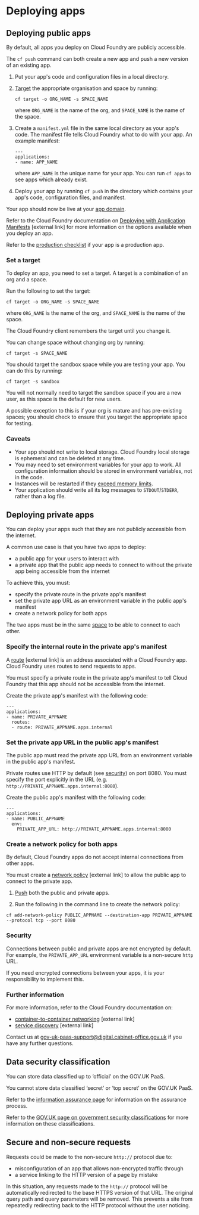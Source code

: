# Deploying apps

## Deploying public apps

By default, all apps you deploy on Cloud Foundry are publicly accessible.

The `cf push` command can both create a new app and push a new version of an existing app.

1. Put your app's code and configuration files in a local directory.

1. [Target](deploying_apps.html#set-a-target) the appropriate organisation and space by running:

    ```
    cf target -o ORG_NAME -s SPACE_NAME
    ```
    
    where `ORG_NAME` is the name of the org, and `SPACE_NAME` is the name of the space.

1. Create a `manifest.yml` file in the same local directory as your app's code. The manifest file tells Cloud Foundry what to do with your app. An example manifest:

    ```
    ---
    applications:
    - name: APP_NAME
    ```

    where `APP_NAME` is the unique name for your app. You can run `cf apps` to see apps which already exist.

1. Deploy your app by running `cf push` in the directory which contains your app's code, configuration files, and manifest.

Your app should now be live at your [app domain](/orgs_spaces_users.html#regions).

Refer to the Cloud Foundry documentation on [Deploying with Application Manifests](http://docs.cloudfoundry.org/devguide/deploy-apps/manifest.html) [external link] for more information on the options available when you deploy an app.

Refer to the [production checklist](deploying_apps.html#production-checklist) if your app is a production app.

### Set a target

To deploy an app, you need to set a target. A target is a combination of an org and a space.

Run the following to set the target:

```
cf target -o ORG_NAME -s SPACE_NAME
```

where `ORG_NAME` is the name of the org, and `SPACE_NAME` is the name of the space.

The Cloud Foundry client remembers the target until you change it.

You can change space without changing org by running:

```
cf target -s SPACE_NAME
```

You should target the sandbox space while you are testing your app. You can do this by running:

```
cf target -s sandbox
```

You will not normally need to target the sandbox space if you are a new user, as this space is the default for new users.

A possible exception to this is if your org is mature and has pre-existing spaces; you should check to ensure that you target the appropriate space for testing.

### Caveats
* Your app should not write to local storage. Cloud Foundry local storage is ephemeral and can be deleted at any time.
* You may need to set environment variables for your app to work. All configuration information should be stored in environment variables, not in the code.
* Instances will be restarted if they [exceed memory limits](managing_apps.html#quotas).
* Your application should write all its log messages to `STDOUT`/`STDERR`, rather than a log file.

## Deploying private apps

You can deploy your apps such that they are not publicly accessible from the internet.

A common use case is that you have two apps to deploy:

- a public app for your users to interact with
- a private app that the public app needs to connect to without the private app being accessible from the internet

To achieve this, you must:

- specify the private route in the private app's manifest
- set the private app URL as an environment variable in the public app's manifest
- create a network policy for both apps

The two apps must be in the same [space](/orgs_spaces_users.html#spaces) to be able to connect to each other.

### Specify the internal route in the private app's manifest

A [route](https://docs.cloudfoundry.org/devguide/deploy-apps/routes-domains.html#routes) [external link] is an address associated with a Cloud Foundry app. Cloud Foundry uses routes to send requests to apps.

You must specify a private route in the private app's manifest to tell Cloud Foundry that this app should not be accessible from the internet.

Create the private app's manifest with the following code:

```
---
applications:
- name: PRIVATE_APPNAME
  routes:
  - route: PRIVATE_APPNAME.apps.internal
```

### Set the private app URL in the public app's manifest

The public app must read the private app URL from an environment variable in the public app's manifest.

Private routes use HTTP by default (see [security](#security)) on port 8080. You must specify the port explicitly in the URL (e.g. `http://PRIVATE_APPNAME.apps.internal:8080`).

Create the public app's manifest with the following code:

```
---
applications:
- name: PUBLIC_APPNAME
  env:
    PRIVATE_APP_URL: http://PRIVATE_APPNAME.apps.internal:8080
```

### Create a network policy for both apps

By default, Cloud Foundry apps do not accept internal connections from other apps.

You must create a [network policy](https://docs.cloudfoundry.org/devguide/deploy-apps/cf-networking.html#create-policies) [external link] to allow the public app to connect to the private app. 

1. [Push](/deploying_apps.html#deploying-public-apps) both the public and private apps.

1. Run the following in the command line to create the network policy:

```
cf add-network-policy PUBLIC_APPNAME --destination-app PRIVATE_APPNAME --protocol tcp --port 8080
```

### Security

Connections between public and private apps are not encrypted by default. For example, the `PRIVATE_APP_URL` environment variable is a non-secure `http` URL.

If you need encrypted connections between your apps, it is your responsibility to implement this.

### Further information

For more information, refer to the Cloud Foundry documentation on:

- [container-to-container networking](https://docs.cloudfoundry.org/concepts/understand-cf-networking.html) [external link]
- [service discovery](https://github.com/cloudfoundry/cf-networking-examples/blob/master/docs/c2c-with-service-discovery.md) [external link]

Contact us at [gov-uk-paas-support@digital.cabinet-office.gov.uk](mailto:gov-uk-paas-support@digital.cabinet-office.gov.uk) if you have any further questions.

## Data security classification

You can store data classified up to ‘official’ on the GOV.UK PaaS.

You cannot store data classified ‘secret‘ or ‘top secret‘ on the GOV.UK PaaS.

Refer to the [information assurance page](https://www.cloud.service.gov.uk/ia) for information on the assurance process.

Refer to the [GOV.UK page on government security classifications](https://www.gov.uk/government/publications/government-security-classifications) for more information on these classifications.

## Secure and non-secure requests

Requests could be made to the non-secure `http://` protocol due to:

 * misconfiguration of an app that allows non-encrypted traffic through
 * a service linking to the HTTP version of a page by mistake

In this situation, any requests made to the `http://` protocol will be automatically redirected to the base HTTPS version of that URL. The original query path and query parameters will be removed. This prevents a site from repeatedly redirecting back to the HTTP protocol without the user noticing.

